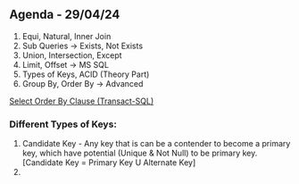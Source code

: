 ## Agenda - 29/04/24

1. Equi, Natural, Inner Join
2. Sub Queries -> Exists, Not Exists
3. Union, Intersection, Except
4. Limit, Offset -> MS SQL
5. Types of Keys, ACID (Theory Part)
6. Group By, Order By -> Advanced

[Select Order By Clause (Transact-SQL)](https://learn.microsoft.com/en-us/sql/t-sql/queries/select-order-by-clause-transact-sql?view=sql-server-ver16)

### Different Types of Keys:

1. Candidate Key - Any key that is can be a contender to become a primary key, which have potential (Unique & Not Null) to be primary key.
  [Candidate Key = Primary Key U Alternate Key]
2. 
